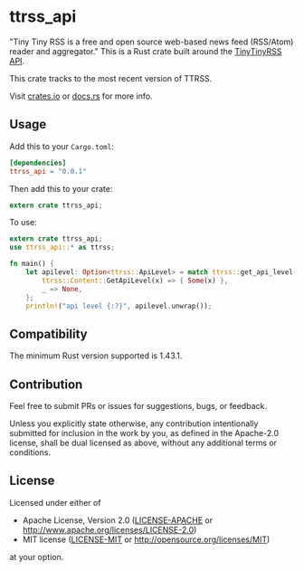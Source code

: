 # ttrss_api

"Tiny Tiny RSS is a free and open source web-based news feed (RSS/Atom) reader and aggregator." This is a Rust crate built around the [TinyTinyRSS API](https://git.tt-rss.org/git/tt-rss/wiki/ApiReference).

This crate tracks to the most recent version of TTRSS.

Visit [crates.io](https://crates.io/crates/ttrss_api/) or [docs.rs](https://docs.rs/ttrss_api/) for more info.


## Usage

Add this to your `Cargo.toml`:

```toml
[dependencies]
ttrss_api = "0.0.1"
```

Then add this to your crate:

```rust
extern crate ttrss_api;
```

To use:

```rust
extern crate ttrss_api;
use ttrss_api::* as ttrss;

fn main() {
    let apilevel: Option<ttrss::ApiLevel> = match ttrss::get_api_level().expect("Failed to get response").content {
        ttrss::Content::GetApiLevel(x) => { Some(x) },
        _ => None,
    };
    println!("api level {:?}", apilevel.unwrap());
```

## Compatibility

The minimum Rust version supported is 1.43.1.


## Contribution

Feel free to submit PRs or issues for suggestions, bugs, or feedback.

Unless you explicitly state otherwise, any contribution intentionally submitted
for inclusion in the work by you, as defined in the Apache-2.0 license, shall be
dual licensed as above, without any additional terms or conditions.


## License

Licensed under either of

 * Apache License, Version 2.0
   ([LICENSE-APACHE](LICENSE-APACHE) or http://www.apache.org/licenses/LICENSE-2.0)
 * MIT license
   ([LICENSE-MIT](LICENSE-MIT) or http://opensource.org/licenses/MIT)

at your option.
